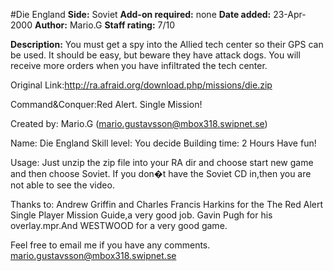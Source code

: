 #Die England
**Side:** Soviet
**Add-on required:** none
**Date added:** 23-Apr-2000
**Author:** Mario.G
**Staff rating:** 7/10

**Description:** You must get a spy into the Allied tech center so their GPS can be used. It should be easy, but beware they have attack dogs. You will receive more orders when you have infiltrated the tech center.

Original Link:http://ra.afraid.org/download.php/missions/die.zip

Command&Conquer:Red Alert. Single Mission!


Created by: Mario.G (mario.gustavsson@mbox318.swipnet.se)

Name: Die England 
Skill level: You decide
Building time: 2 Hours
Have fun!


Usage:
Just unzip the zip file into your RA dir and choose start new game and then choose Soviet.
If you don�t have the Soviet CD in,then you are not able to see the video.


Thanks to:
Andrew Griffin and Charles Francis Harkins for the The Red Alert Single Player Mission 
Guide,a very good job.
Gavin Pugh for his overlay.mpr.And WESTWOOD for a very good game.

Feel free to email me if you have any comments. mario.gustavsson@mbox318.swipnet.se